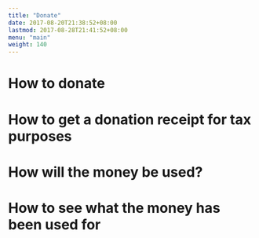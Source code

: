 ```yaml
---
title: "Donate"
date: 2017-08-20T21:38:52+08:00
lastmod: 2017-08-28T21:41:52+08:00
menu: "main"
weight: 140
---
```


# How to donate

# How to get a donation receipt for tax purposes

# How will the money be used?

# How to see what the money has been used for
